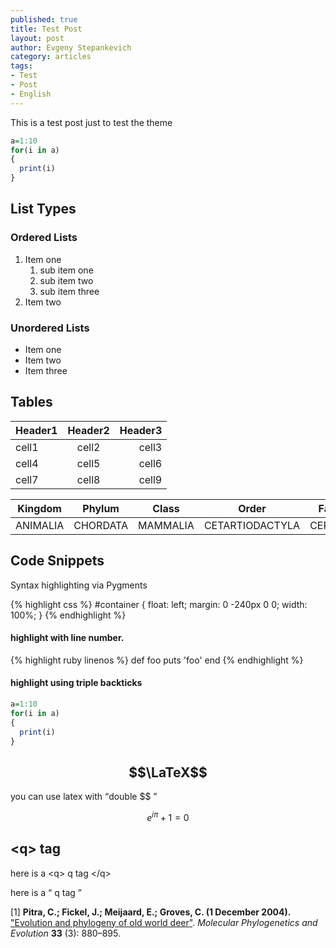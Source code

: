 ```yaml
--- 
published: true
title: Test Post
layout: post
author: Evgeny Stepankevich
category: articles
tags: 
- Test
- Post
- English
--- 
```


This is a test post just to test the theme

```r
a=1:10
for(i in a)
{
  print(i)
}

```

## List Types

### Ordered Lists

1. Item one
   1. sub item one
   2. sub item two
   3. sub item three
2. Item two

### Unordered Lists

* Item one
* Item two
* Item three

## Tables

| Header1 | Header2 | Header3 |
|:--------|:-------:|--------:|
| cell1   | cell2   | cell3   |
| cell4   | cell5   | cell6   |
| cell7   | cell8   | cell9   |


| Kingdom | Phylum  | Class | Order | Family |
|:------:|:------:|:------:|:------:|:------:| 
|ANIMALIA|CHORDATA|MAMMALIA|CETARTIODACTYLA|CERVIDAE|


## Code Snippets

Syntax highlighting via Pygments

{% highlight css %}
#container {
  float: left;
  margin: 0 -240px 0 0;
  width: 100%;
}
{% endhighlight %}


#### highlight with line number.

{% highlight ruby linenos  %}
def foo
  puts 'foo'
end
{% endhighlight %}


#### highlight using triple backticks

```r
a=1:10
for(i in a)
{
  print(i)
}


```

## $$\LaTeX$$ 

you can use latex with <q>double $$ </q>

$$e^{i\pi}+1=0$$


## \<q\> tag

here is a \<q\> q tag \</q\>


here is a <q> q tag </q>

[1] **Pitra, C.; Fickel, J.; Meijaard, E.; Groves, C. (1 December 2004).** ["Evolution and phylogeny of old world deer"](http://arts.anu.edu.au/grovco/pitra%20deer.pdf). *Molecular Phylogenetics and Evolution* **33** (3): 880–895. 
